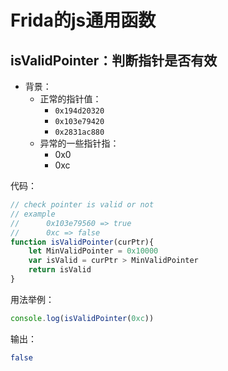 # Frida的js通用函数

## isValidPointer：判断指针是否有效

* 背景：
  * 正常的指针值：
    * `0x194d20320`
    * `0x103e79420`
    * `0x2831ac880`
  * 异常的一些指针指：
    * 0x0
    * 0xc

代码：

```js
// check pointer is valid or not
// example
// 		0x103e79560 => true
// 		0xc => false
function isValidPointer(curPtr){
	let MinValidPointer = 0x10000
	var isValid = curPtr > MinValidPointer
	return isValid
}
```

用法举例：

```js
console.log(isValidPointer(0xc))
```

输出：

```bash
false
```
